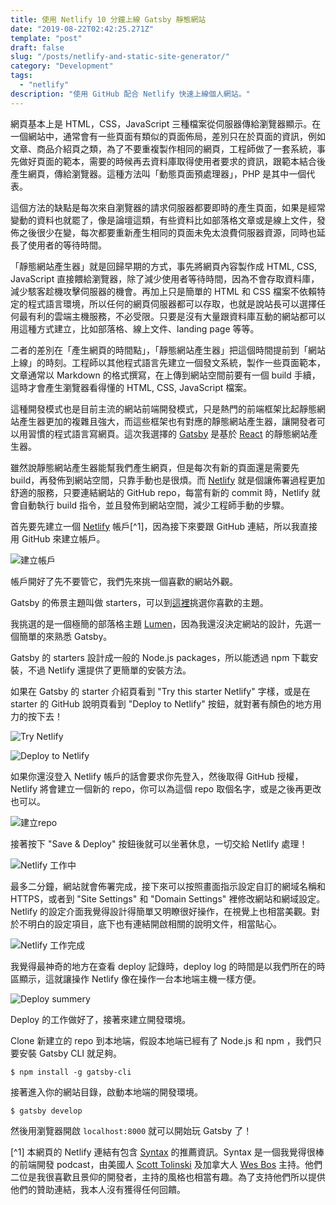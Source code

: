 ```yaml
---
title: 使用 Netlify 10 分鐘上線 Gatsby 靜態網站
date: "2019-08-22T02:42:25.271Z"
template: "post"
draft: false
slug: "/posts/netlify-and-static-site-generator/"
category: "Development"
tags:
  - "netlify"
description: "使用 GitHub 配合 Netlify 快速上線個人網站。"
---
```


網頁基本上是 HTML，CSS，JavaScript 三種檔案從伺服器傳給瀏覽器顯示。在一個網站中，通常會有一些頁面有類似的頁面佈局，差別只在於頁面的資訊，例如文章、商品介紹頁之類，為了不要重複製作相同的網頁，工程師做了一套系統，事先做好頁面的範本，需要的時候再去資料庫取得使用者要求的資訊，跟範本結合後產生網頁，傳給瀏覽器。這種方法叫「動態頁面預處理器」，PHP 是其中一個代表。

這個方法的缺點是每次來自瀏覽器的請求伺服器都要即時的產生頁面，如果是經常變動的資料也就罷了，像是論壇這類，有些資料比如部落格文章或是線上文件，發佈之後很少在變，每次都要重新產生相同的頁面未免太浪費伺服器資源，同時也延長了使用者的等待時間。

「靜態網站產生器」就是回歸早期的方式，事先將網頁內容製作成 HTML, CSS, JavaScript 直接餵給瀏覽器，除了減少使用者等待時間，因為不會存取資料庫，減少駭客趁機攻擊伺服器的機會。再加上只是簡單的 HTML 和 CSS 檔案不依賴特定的程式語言環境，所以任何的網頁伺服器都可以存取，也就是說站長可以選擇任何最有利的雲端主機服務，不必受限。只要是沒有大量跟資料庫互動的網站都可以用這種方式建立，比如部落格、線上文件、landing page 等等。

二者的差別在「產生網頁的時間點」，「靜態網站產生器」把這個時間提前到「網站上線」的時刻。工程師以其他程式語言先建立一個發文系統，製作一些頁面範本，文章通常以 Markdown 的格式撰寫，在上傳到網站空間前要有一個 build 手續，這時才會產生瀏覽器看得懂的 HTML, CSS, JavaScript 檔案。

這種開發模式也是目前主流的網站前端開發模式，只是熱門的前端框架比起靜態網站產生器更加的複雜且強大，而這些框架也有對應的靜態網站產生器，讓開發者可以用習慣的程式語言寫網頁。這次我選擇的 [Gatsby](https://www.gatsbyjs.org) 是基於 [React](https://reactjs.org) 的靜態網站產生器。

雖然說靜態網站產生器能幫我們產生網頁，但是每次有新的頁面還是需要先 build，再發佈到網站空間，只靠手動也是很煩。而 [Netlify](https://www.netlify.com/?utm_source=podcast&utm_medium=partner&utm_campaign=syntax) 就是個讓佈署過程更加舒適的服務，只要連結網站的 GitHub repo，每當有新的 commit 時，Netlify 就會自動執行 build 指令，並且發佈到網站空間，減少工程師手動的步驟。

首先要先建立一個 [Netlify](https://www.netlify.com/?utm_source=podcast&utm_medium=partner&utm_campaign=syntax) 帳戶[^1]，因為接下來要跟 GitHub 連結，所以我直接用 GitHub 來建立帳戶。

![建立帳戶](/media/2019-08-22/01.jpg)

帳戶開好了先不要管它，我們先來挑一個喜歡的網站外觀。

Gatsby 的佈景主題叫做 starters，可以到[這裡](https://www.gatsbyjs.org/starters/?v=2)挑選你喜歡的主題。

我挑選的是一個極簡的部落格主題 [Lumen](https://www.gatsbyjs.org/starters/alxshelepenok/gatsby-starter-lumen/)，因為我還沒決定網站的設計，先選一個簡單的來熟悉 Gatsby。

Gatsby 的 starters 設計成一般的 Node.js packages，所以能透過 npm 下載安裝，不過 Netlify 還提供了更簡單的安裝方法。

如果在 Gatsby 的 starter 介紹頁看到 "Try this starter Netlify" 字樣，或是在 starter 的 GitHub 說明頁看到 "Deploy to Netlify" 按鈕，就對著有顏色的地方用力的按下去！

![Try Netlify](/media/2019-08-22/02.jpg)

![Deploy to Netlify](/media/2019-08-22/03.jpg)

如果你還沒登入 Netlify 帳戶的話會要求你先登入，然後取得 GitHub 授權，Netlify 將會建立一個新的 repo，你可以為這個 repo 取個名字，或是之後再更改也可以。

![建立repo](/media/2019-08-22/04.jpg)

接著按下 "Save & Deploy" 按鈕後就可以坐著休息，一切交給 Netlify 處理！

![Netlify 工作中](/media/2019-08-22/05.jpg)

最多二分鐘，網站就會佈署完成，接下來可以按照畫面指示設定自訂的網域名稱和 HTTPS，或者到 "Site Settings" 和 "Domain Settings" 裡修改網站和網域設定。Netlify 的設定介面我覺得設計得簡單又明瞭很好操作，在視覺上也相當美觀。對於不明白的設定項目，底下也有連結開啟相關的說明文件，相當貼心。

![Netlify 工作完成](/media/2019-08-22/06.jpg)

我覺得最神奇的地方在查看 deploy 記錄時，deploy log 的時間是以我們所在的時區顯示，這就讓操作 Netlify 像在操作一台本地端主機一樣方便。

![Deploy summery](/media/2019-08-22/07.jpg)

Deploy 的工作做好了，接著來建立開發環境。

Clone 新建立的 repo 到本地端，假設本地端已經有了 Node.js 和 npm ，我們只要安裝 Gatsby CLI 就足夠。

`$ npm install -g gatsby-cli`

接著進入你的網站目錄，啟動本地端的開發環境。

`$ gatsby develop`

然後用瀏覽器開啟 `localhost:8000` 就可以開始玩 Gatsby 了！

[^1] 本網頁的 Netlify 連結有包含 [Syntax](https://syntax.fm/) 的推薦資訊。Syntax 是一個我覺得很棒的前端開發 podcast，由美國人 [Scott Tolinski](https://twitter.com/stolinski) 及加拿大人 [Wes Bos](https://twitter.com/wesbos) 主持。他們二位是我很喜歡且景仰的開發者，主持的風格也相當有趣。為了支持他們所以提供他們的贊助連結，我本人沒有獲得任何回饋。